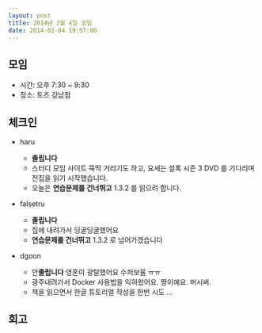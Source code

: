 ```yaml
---
layout: post
title: 2014년 2월 4일 모임
date: 2014-02-04 19:57:00
---
```


## 모임

* 시간: 오후 7:30 ~ 9:30
* 장소: 토즈 강남점

## 체크인

* haru
    * **졸립니다**
    * 스터디 모임 사이트 뚝딱 거리기도 하고, 요새는 셜록 시즌 3 DVD 를 기다리며 전집을 읽기 시작했습니다.
    * 오늘은 **연습문제를 건너뛰고** 1.3.2 를 읽으려 합니다.

* falsetru
    * **졸립니다**
    * 집에 내려가서 딩굴딩굴했어요
    * **연습문제를 건너뛰고** 1.3.2 로 넘어가겠습니다

* dgoon
    * 안**졸립니다** 영혼이 광탈했어요 수퍼보울 ㅠㅠ
    * 광주내려가서 Docker 사용법을 익혀왔어요. 짱이예요. 머시써.
    * 책을 읽으면서 한글 튜토리얼 작성을 한번 시도 ...

## 회고
